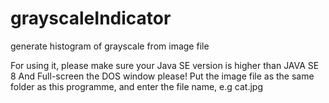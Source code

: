 # grayscaleIndicator
generate histogram of grayscale from image file

For using it, please make sure your Java SE version is higher than JAVA SE 8
And Full-screen the DOS window please!
Put the image file as the same folder as this programme, and enter the file name, e.g cat.jpg
